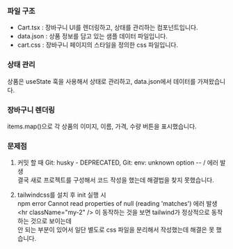 ### 파일 구조

- Cart.tsx : 장바구니 UI를 렌더링하고, 상태를 관리하는 컴포넌트입니다.
- data.json : 상품 정보를 담고 있는 샘플 데이터 파일입니다.
- cart.css : 장바구니 페이지의 스타일을 정의한 css 파일입니다.

### 상태 관리

상품은 useState 훅을 사용해서 상태로 관리하고, data.json에서 데이터를 가져왔습니다.

### 장바구니 렌더링

items.map()으로 각 상품의 이미지, 이름, 가격, 수량 버튼을 표시했습니다.

### 문제점

1. 커밋 할 때 Git: husky - DEPRECATED, Git: env: unknown option -- / 에러 발생  
   결국 새로 프로젝트를 구성해서 코드 작성을 했는데 해결법을 찾지 못했습니다.

2. tailwindcss를 설치 후 init 실행 시  
   npm error Cannot read properties of null (reading 'matches') 에러 발생  
   \<hr className="my-2" /> 이 동작하는 것을 보면 tailwind가 정상적으로 동작하는 것으로 보이는데  
   안 되는 부분이 있어서 일단 별도로 css 파일을 분리해서 작성했는데 해결은 못 했습니다.
